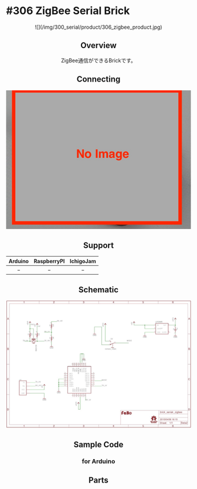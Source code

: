 # #306 ZigBee Serial Brick

<center>![](/img/300_serial/product/306_zigbee_product.jpg)
<!--COLORME-->

## Overview
ZigBee通信ができるBrickです。

## Connecting
![](/img/300_serial/connect/306_zigbee_connect.jpg)

## Support
|Arduino|RaspberryPI|IchigoJam|
|:--:|:--:|:--:|
|−|−|−|

## Schematic
![](/img/300_serial/schematic/306_zigbee_schematic.jpg)


## Sample Code
### for Arduino

## Parts
